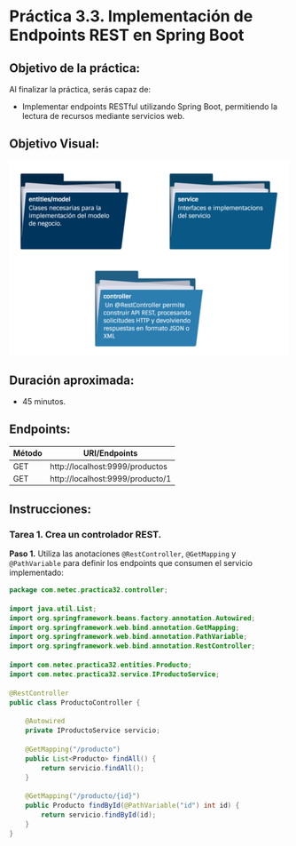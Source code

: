 # Práctica 3.3. Implementación de Endpoints REST en Spring Boot 

## Objetivo de la práctica:
Al finalizar la práctica, serás capaz de:
- Implementar endpoints RESTful utilizando Spring Boot, permitiendo la lectura de recursos mediante servicios web.

## Objetivo Visual:

<div style="text-align: center;">
    <img src="../images/ro3.png" alt="Spring Tool Suite">
</div>

## Duración aproximada:
- 45 minutos.

## Endpoints:

| Método | URI/Endpoints                      |
|--------|------------------------------------|
| GET    | http://localhost:9999/productos    |
| GET    | http://localhost:9999/producto/1   |


## Instrucciones: 

### Tarea 1. Crea un controlador REST.

**Paso 1.** Utiliza las anotaciones `@RestController`, `@GetMapping` y `@PathVariable` para definir los endpoints que consumen el servicio implementado:


```java
package com.netec.practica32.controller;

import java.util.List;
import org.springframework.beans.factory.annotation.Autowired;
import org.springframework.web.bind.annotation.GetMapping;
import org.springframework.web.bind.annotation.PathVariable;
import org.springframework.web.bind.annotation.RestController;

import com.netec.practica32.entities.Producto;
import com.netec.practica32.service.IProductoService;

@RestController
public class ProductoController {

    @Autowired
    private IProductoService servicio;

    @GetMapping("/producto")
    public List<Producto> findAll() {
        return servicio.findAll();
    }

    @GetMapping("/producto/{id}")
    public Producto findById(@PathVariable("id") int id) {
        return servicio.findById(id);
    }
}

```
